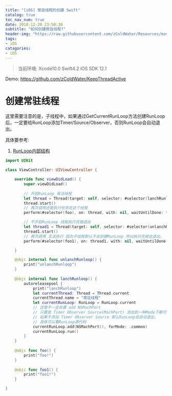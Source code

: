 ```yaml
---
title: "[iOS] 常驻线程的创建 Swift"
catalog: true
toc_nav_num: true
date: 2018-12-20 23:50:30
subtitle: "如何创建常驻线程?"
header-img: "https://raw.githubusercontent.com/zColdWater/Resources/master/Images/naked.jpg"
tags:
- iOS
catagories:
- iOS
---
```


> 当前环境: Xcode10.0 Swift4.2 iOS SDK 12.1

Demo: https://github.com/zColdWater/KeepThreadActive

创建常驻线程
=======
这里需要注意的是，子线程中，如果通过GetCurrentRunLoop方法创建RunLoop后，一定要给RunLoop添加Timer/Source/Observer，否则RunLoop会自动退出。

具体要参考:

1. [RunLoop内部结构](https://zcoldwater.github.io/blog/article/ios/runloop2/)

```Swift
import UIKit

class ViewController: UIViewController {

    override func viewDidLoad() {
        super.viewDidLoad()
        
        // 开启RunLoop 保活线程
        let thread = Thread(target: self, selector: #selector(lanchRunloop), object: nil)
        thread.start()
        // 再次调用还能执行任务在这个线程
        perform(#selector(foo), on: thread, with: nil, waitUntilDone: false)

        // 不开启RunLoop 线程执行完就退出
        let thread1 = Thread(target: self, selector: #selector(unlanchRunloop), object: nil)
        thread1.start()
        // 再次调用 无法执行 因为子线程默认不会创建RunLoop 所以执行完就会退出。
        perform(#selector(foo1), on: thread1, with: nil, waitUntilDone: false)

    }

    @objc internal func unlanchRunloop() {
        print("unlanchRunloop")
    }
    
    @objc internal func lanchRunloop() {
        autoreleasepool {
            print("lanchRunloop")
            let currentThread: Thread = Thread.current
            currentThread.name = "常驻线程"
            let currentRunLoop: RunLoop = RunLoop.current
            // 这里不一定非要 add NSMachPort
            // 只要是 Timer Observer Source(MachPort) 添加到一种Mode下都可以
            // 如果不添加 Timer Observer Source 那么RunLoop会自动退出，
            // 具体可以看RunLoop源代码
            currentRunLoop.add(NSMachPort(), forMode: .common)
            currentRunLoop.run()
        }
    }
    
    @objc func foo() {
        print("foo!")
    }
    
    @objc func foo1() {
        print("foo1!")
    }

}
```

